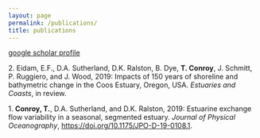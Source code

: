 ```yaml
---
layout: page
permalink: /publications/
title: publications
---
```

[google scholar profile](https://scholar.google.com/citations?user=EdsOl-AAAAAJ&hl=en)

2\. Eidam, E.F., D.A. Sutherland, D.K. Ralston, B. Dye, **T. Conroy**, J. Schmitt, P. Ruggiero, and J. Wood, 2019: Impacts of 150 years of shoreline and bathymetric change in the Coos Estuary, Oregon, USA. *Estuaries and Coasts*, in review.

1\. **Conroy, T.**, D.A. Sutherland, and D.K. Ralston, 2019: Estuarine exchange flow variability in a seasonal, segmented estuary. *Journal of Physical Oceanography*, https://doi.org/10.1175/JPO-D-19-0108.1.

